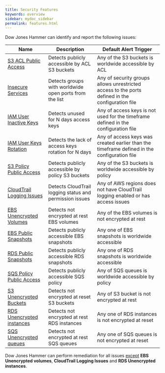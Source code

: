 ```yaml
---
title: Security Features
keywords: overview
sidebar: mydoc_sidebar
permalink: features.html
---
```


Dow Jones Hammer can identify and report the following issues:

|Name                                                              |Description                                            |Default Alert Trigger                                                           |
|------------------------------------------------------------------|-------------------------------------------------------|--------------------------------------------------------------------------------|
|[S3 ACL Public Access](playbook1_s3_public_buckets_acl.html)      |Detects publicly accessible by ACL S3 buckets          |Any of the S3 buckets is worldwide accessible by ACL                            |
|[Insecure Services](playbook2_insecure_services.html)             |Detects groups with worldwide open ports from the list |Any of security groups allows unrestricted access to the ports defined in the configuration file|
|[IAM User Inactive Keys](playbook3_inactive_user_keys.html)       |Detects unused for N days access keys                  |Any of access keys is not used for the timeframe defined in the configuration file              |
|[IAM User Keys Rotation](playbook4_keysrotation.html)             |Detects the lack of access keys rotation for N days    |Any of access keys was created earlier than the timeframe defined in the configuration file     |
|[S3 Policy Public Access](playbook5_s3_public_buckets_policy.html)|Detects publicly accessible by policy S3 buckets       |Any of the S3 buckets is worldwide accessible by policy                         |
|[CloudTrail Logging Issues](playbook6_cloudtrail.html)            |Detects CloudTrail logging status and permission issues|Any of AWS regions does not have CloudTrail logging enabled or has access issues|
|[EBS Unencrypted Volumes](playbook7_ebs_unencrypted_volumes.html) |Detects not encrypted at rest EBS volumes              |Any of the EBS volumes is not encrypted at rest                                 |
|[EBS Public Snapshots](playbook8_ebs_snapshots_public.html)       |Detects publicly accessible EBS snapshots              |Any one of EBS snapshots is worldwide accessible                                |
|[RDS Public Snapshots](playbook9_rds_snapshots_public.html)       |Detects publicly accessible RDS snapshots              |Any one of RDS snapshots is worldwide accessible                                |
|[SQS Policy Public Access](playbook10_sqs_public_policy.html)     |Detects publicly accessible SQS policy                 |Any of SQS queues is worldwide accessible by policy                             |
|[S3 Unencrypted Buckets](playbook11_s3_unencryption.html)         |Detects not encrypted at reset S3 buckets              |Any of S3 bucket is not encrypted at rest                                       |
|[RDS Unencrypted instances](playbook12_rds_unencryption.html)     |Detects not encrypted at rest RDS instances            |Any one of RDS instances is not encrypted at reset                              |
|[SQS Unencrypted queues](playbook13_sqs_unencryption.html)     |Detects not encrypted at rest SQS queues            |Any one of SQS queues is not encrypted at reset                              |

Dow Jones Hammer can perform remediation for all issues [except](remediation_backup_rollback.html#1-overview) **EBS Unencrypted volumes**, **CloudTrail Logging Issues** and **RDS Unencrypted instances**.